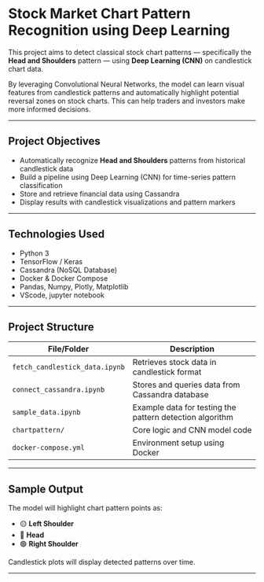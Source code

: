 # Stock Market Chart Pattern Recognition using Deep Learning

This project aims to detect classical stock chart patterns — specifically the **Head and Shoulders** pattern — using **Deep Learning (CNN)** on candlestick chart data.

By leveraging Convolutional Neural Networks, the model can learn visual features from candlestick patterns and automatically highlight potential reversal zones on stock charts. This can help traders and investors make more informed decisions.

---

## Project Objectives

- Automatically recognize **Head and Shoulders** patterns from historical candlestick data
- Build a pipeline using Deep Learning (CNN) for time-series pattern classification
- Store and retrieve financial data using Cassandra
- Display results with candlestick visualizations and pattern markers

---

## Technologies Used

- Python 3
- TensorFlow / Keras
- Cassandra (NoSQL Database)
- Docker & Docker Compose
- Pandas, Numpy, Plotly, Matplotlib
- VScode, jupyter notebook

---

## Project Structure

| File/Folder                  | Description                                               |
|-----------------------------|-----------------------------------------------------------|
| `fetch_candlestick_data.ipynb` | Retrieves stock data in candlestick format                |
| `connect_cassandra.ipynb`      | Stores and queries data from Cassandra database           |
| `sample_data.ipynb`            | Example data for testing the pattern detection algorithm  |
| `chartpattern/`                | Core logic and CNN model code                             |
| `docker-compose.yml`          | Environment setup using Docker                            |

---

## Sample Output

The model will highlight chart pattern points as:

- 🟡 **Left Shoulder**
- 🔴 **Head**
- 🟢 **Right Shoulder**

Candlestick plots will display detected patterns over time.

---

